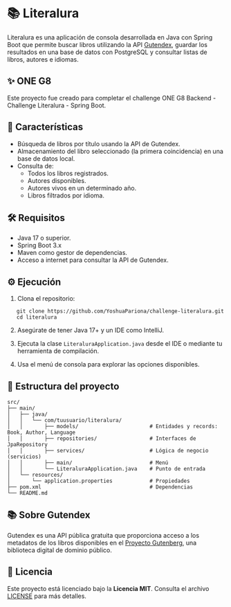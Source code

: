 
# 📚 Literalura

Literalura es una aplicación de consola desarrollada en Java con Spring Boot que permite buscar libros utilizando la API [Gutendex](https://gutendex.com/), guardar los resultados en una base de datos con PostgreSQL y consultar listas de libros, autores e idiomas.

## ✨ ONE G8

Este proyecto fue creado para completar el challenge ONE G8 Backend - Challenge Literalura - Spring Boot.


## 🚀 Características

- Búsqueda de libros por título usando la API de Gutendex.
- Almacenamiento del libro seleccionado (la primera coincidencia) en una base de datos local.
- Consulta de:
  - Todos los libros registrados.
  - Autores disponibles.
  - Autores vivos en un determinado año.
  - Libros filtrados por idioma.

## 🛠️ Requisitos

- Java 17 o superior.
- Spring Boot 3.x
- Maven como gestor de dependencias.
- Acceso a internet para consultar la API de Gutendex.

## ⚙️ Ejecución

1. Clona el repositorio:
```
   git clone https://github.com/YoshuaPariona/challenge-literalura.git
   cd literalura
```

2. Asegúrate de tener Java 17+ y un IDE como IntelliJ.

3. Ejecuta la clase `LiteraluraApplication.java` desde el IDE o mediante tu herramienta de compilación.

4. Usa el menú de consola para explorar las opciones disponibles.

## 🧱 Estructura del proyecto
```
src/
├── main/
│   ├── java/
│   │   └── com/tuusuario/literalura/
│   │       ├── models/                       # Entidades y records: Book, Author, Language
│   │       ├── repositories/                 # Interfaces de JpaRepository
│   │       ├── services/                     # Lógica de negocio (servicios)
│   │       ├── main/                         # Menú
│   │       └── LiteraluraApplication.java    # Punto de entrada
│   └── resources/
│       └── application.properties            # Propiedades
├── pom.xml                                   # Dependencias
└── README.md
```
## 📚 Sobre Gutendex

Gutendex es una API pública gratuita que proporciona acceso a los metadatos de los libros disponibles en el [Proyecto Gutenberg](https://www.gutenberg.org/), una biblioteca digital de dominio público.

## 📄 Licencia

Este proyecto está licenciado bajo la **Licencia MIT**. Consulta el archivo [LICENSE](LICENSE) para más detalles.
